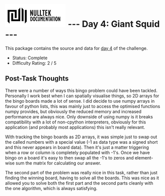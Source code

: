 # ![NullTek Documentation](../../resources/NullTekDocumentationLogo.png) --- Day 4: Giant Squid ---

This package contains the source and data for [day 4](https://adventofcode.com/2021/day/4) of the challenge.

* Status: Complete
* Difficulty Rating: 2 / 5

## Post-Task Thoughts

There were a number of ways this bingo problem could have been tackled.
Personally I work best when I can spatially visualise things, so 2D arrays for the bingo boards made a lot of sense.
I did decide to use numpy arrays in favour of python lists, this was mainly just to access the optimised functions numpy provides, but obviously the reduced memory and increased performance are always nice.
Only downside of using numpy is it breaks compatibility with a lot of non-cpython interpreters, obviously for this application (and probably most applications) this isn't really relevant.

With tracking the bingo boards as 2D arrays, it was simple just to swap out the called numbers with a special value (-1 as data type was a signed short and this never appears in board data).
Then it's just a matter triggering when a row or column is completely populated with -1's. Once we have bingo on a board it's easy to then swap all the -1's to zeros and element-wise sum the matrix for calculating our answer.

The second part of the problem was really nice in this task, rather than just finding the winning board, having to solve all the boards.
This was nice as it allowed you to solve both the first part and the second parts cleanly with the one algorithm, which is always satisfying.
